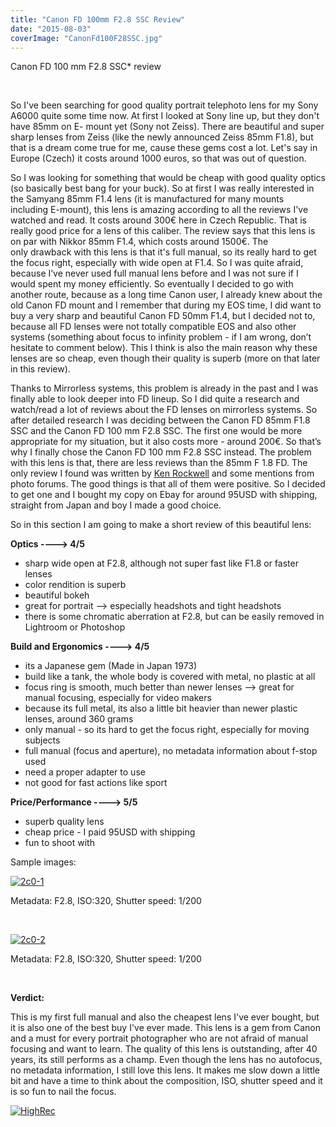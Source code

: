 ```yaml
---
title: "Canon FD 100mm F2.8 SSC Review"
date: "2015-08-03"
coverImage: "CanonFd100F28SSC.jpg"
---
```


Canon FD 100 mm F2.8 SSC\* review

 

So I've been searching for good quality portrait telephoto lens for my Sony A6000 quite some time now. At first I looked at Sony line up, but they don't have 85mm on E- mount yet (Sony not Zeiss). There are beautiful and super sharp lenses from Zeiss (like the newly announced Zeiss 85mm F1.8), but that is a dream come true for me, cause these gems cost a lot. Let's say in Europe (Czech) it costs around 1000 euros, so that was out of question.

So I was looking for something that would be cheap with good quality optics (so basically best bang for your buck). So at first I was really interested in the Samyang 85mm F1.4 lens (it is manufactured for many mounts including E-mount), this lens is amazing according to all the reviews I've watched and read. It costs around 300€ here in Czech Republic. That is really good price for a lens of this caliber. The review says that this lens is on par with Nikkor 85mm F1.4, which costs around 1500€. The only drawback with this lens is that it's full manual, so its really hard to get the focus right, especially with wide open at F1.4. So I was quite afraid, because I’ve never used full manual lens before and I was not sure if I would spent my money efficiently. So eventually I decided to go with another route, because as a long time Canon user, I already knew about the old Canon FD mount and I remember that during my EOS time, I did want to buy a very sharp and beautiful Canon FD 50mm F1.4, but I decided not to, because all FD lenses were not totally compatible EOS and also other systems (something about focus to infinity problem - if I am wrong, don’t hesitate to comment below). This I think is also the main reason why these lenses are so cheap, even though their quality is superb (more on that later in this review).

Thanks to Mirrorless systems, this problem is already in the past and I was finally able to look deeper into FD lineup. So I did quite a research and watch/read a lot of reviews about the FD lenses on mirrorless systems. So after detailed research I was deciding between the Canon FD 85mm F1.8 SSC and the Canon FD 100 mm F2.8 SSC. The first one would be more appropriate for my situation, but it also costs more - around 200€. So that’s why I finally chose the Canon FD 100 mm F2.8 SSC instead. The problem with this lens is that, there are less reviews than the 85mm F 1.8 FD. The only review I found was written by [Ken Rockwell](http://www.kenrockwell.com/canon/100.htm) and some mentions from photo forums. The good things is that all of them were positive. So I decided to get one and I bought my copy on Ebay for around 95USD with shipping, straight from Japan and boy I made a good choice.

So in this section I am going to make a short review of this beautiful lens:

**Optics ----> 4/5**

- sharp wide open at F2.8, although not super fast like F1.8 or faster lenses
- color rendition is superb
- beautiful bokeh
- great for portrait --> especially headshots and tight headshots
- there is some chromatic aberration at F2.8, but can be easily removed in Lightroom or Photoshop

**Build and Ergonomics ----> 4/5**

- its a Japanese gem (Made in Japan 1973)
- build like a tank, the whole body is covered with metal, no plastic at all
- focus ring is smooth, much better than newer lenses --> great for manual focusing, especially for video makers
- because its full metal, its also a little bit heavier than newer plastic lenses, around 360 grams
- only manual - so its hard to get the focus right, especially for moving subjects
- full manual (focus and aperture), no metadata information about f-stop used
- need a proper adapter to use
- not good for fast actions like sport

**Price/Performance ----> 5/5**

- superb quality lens
- cheap price - I paid 95USD with shipping
- fun to shoot with

Sample images:

[![2c0-1](images/2c0-1-1024x683.jpg)](http://haihanguyen.eu/wp-content/uploads/2015/08/2c0-1.jpg)

Metadata: F2.8, ISO:320, Shutter speed: 1/200

 

[![2c0-2](images/2c0-2-1024x683.jpg)](http://haihanguyen.eu/wp-content/uploads/2015/08/2c0-2.jpg)

Metadata: F2.8, ISO:320, Shutter speed: 1/200

 

**Verdict:**

This is my first full manual and also the cheapest lens I've ever bought, but it is also one of the best buy I've ever made. This lens is a gem from Canon and a must for every portrait photographer who are not afraid of manual focusing and want to learn. The quality of this lens is outstanding, after 40 years, its still performs as a champ. Even though the lens has no autofocus, no metadata information, I still love this lens. It makes me slow down a little bit and have a time to think about the composition, ISO, shutter speed and it is so fun to nail the focus.

[![HighRec](images/HighRec.png)](http://haihanguyen.eu/wp-content/uploads/2015/08/HighRec.png)

